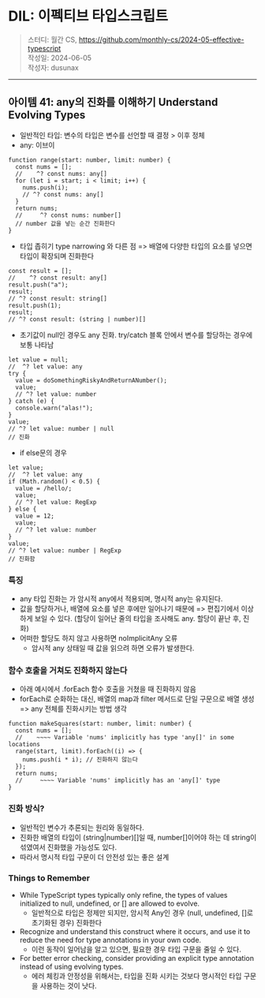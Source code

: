 # DIL: 이펙티브 타입스크립트

> 스터디: 월간 CS, https://github.com/monthly-cs/2024-05-effective-typescript  
> 작성일: 2024-06-05  
> 작성자: dusunax

---

## 아이템 41: any의 진화를 이해하기 Understand Evolving Types

- 일반적인 타입: 변수의 타입은 변수를 선언할 때 결정 > 이후 정체
- any: 이브이

```tsx
function range(start: number, limit: number) {
  const nums = [];
  //    ^? const nums: any[]
  for (let i = start; i < limit; i++) {
    nums.push(i);
    // ^? const nums: any[]
  }
  return nums;
  //     ^? const nums: number[]
  // number 값을 넣는 순간 진화한다
}
```

- 타입 좁히기 type narrowing 와 다른 점 => 배열에 다양한 타입의 요소를 넣으면 타입이 확장되며 진화한다

```tsx
const result = [];
//    ^? const result: any[]
result.push("a");
result;
// ^? const result: string[]
result.push(1);
result;
// ^? const result: (string | number)[]
```

- 초기값이 null인 경우도 any 진화. try/catch 블록 안에서 변수를 할당하는 경우에 보통 나타남

```tsx
let value = null;
//  ^? let value: any
try {
  value = doSomethingRiskyAndReturnANumber();
  value;
  // ^? let value: number
} catch (e) {
  console.warn("alas!");
}
value;
// ^? let value: number | null
// 진화
```

- if else문의 경우

```tsx
let value;
//  ^? let value: any
if (Math.random() < 0.5) {
  value = /hello/;
  value;
  // ^? let value: RegExp
} else {
  value = 12;
  value;
  // ^? let value: number
}
value;
// ^? let value: number | RegExp
// 진화함
```

### 특징

- any 타입 진화는 가 암시적 any에서 적용되며, 명시적 any는 유지된다.
- 값을 할당하거나, 배열에 요소를 넣은 후에만 일어나기 때문에 => 편집기에서 이상하게 보일 수 있다. (할당이 일어난 줄의 타입을 조사해도 any. 할당이 끝난 후, 진화)
- 어떠한 할당도 하지 않고 사용하면 noImplicitAny 오류
  - 암시적 any 상태일 때 값을 읽으려 하면 오류가 발생한다.

### 함수 호출을 거쳐도 진화하지 않는다

- 아래 예시에서 .forEach 함수 호출을 거쳤을 때 진화하지 않음
- forEach로 순화하는 대신, 배열의 map과 filter 메서드로 단일 구문으로 배열 생성 => any 전체를 진화시키는 방법 생각

```tsx
function makeSquares(start: number, limit: number) {
  const nums = [];
  //    ~~~~ Variable 'nums' implicitly has type 'any[]' in some locations
  range(start, limit).forEach((i) => {
    nums.push(i * i); // 진화하지 않는다
  });
  return nums;
  //     ~~~~ Variable 'nums' implicitly has an 'any[]' type
}
```

### 진화 방식?

- 일반적인 변수가 추론되는 원리와 동일하다.
- 진화한 배열의 타입이 (string|number)[]일 때, number[]이어야 하는 데 string이 섞였여서 진화했을 가능성도 있다.
- 따라서 명시적 타입 구문이 더 안전성 있는 좋은 설계

### Things to Remember

- While TypeScript types typically only refine, the types of values initialized to null, undefined, or [] are allowed to evolve.
  - 일반적으로 타입은 정제만 되지만, 암시적 Any인 경우 (null, undefined, []로 초기화된 경우) 진화한다
- Recognize and understand this construct where it occurs, and use it to reduce the need for type annotations in your own code.
  - 이런 동작이 일어남을 알고 있으면, 필요한 경우 타입 구문을 줄일 수 있다.
- For better error checking, consider providing an explicit type annotation instead of using evolving types.
  - 에러 체킹과 안정성을 위해서는, 타입을 진화 시키는 것보다 명시적인 타입 구문을 사용하는 것이 낫다.
